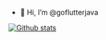 - 👋 Hi, I’m @goflutterjava

[![Github stats](https://github-readme-stats.vercel.app/api?username=goflutterjava&include_all_commits=true&count_private=true&theme=cobalt)](https://github.com/goflutterjava)
